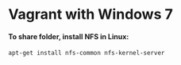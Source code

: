 Vagrant with Windows 7
===

#### To share folder, install NFS in Linux:
```bash
apt-get install nfs-common nfs-kernel-server
```
